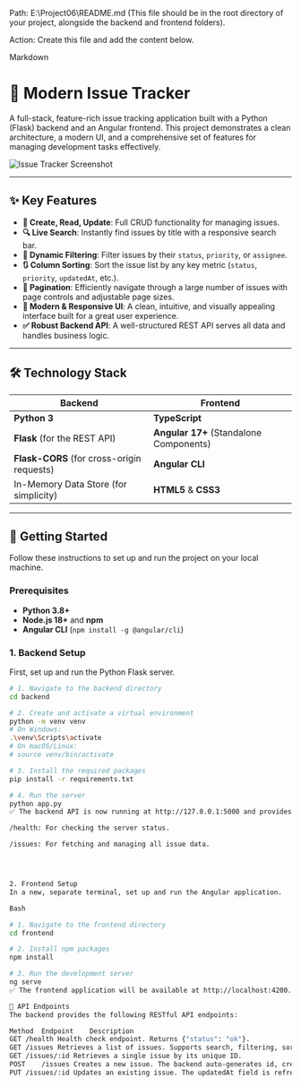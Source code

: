 Path: E:\Project06\README.md (This file should be in the root directory of your project, alongside the backend and frontend folders).

Action: Create this file and add the content below.

Markdown

# 🚀 Modern Issue Tracker
A full-stack, feature-rich issue tracking application built with a Python (Flask) backend and an Angular frontend. This project demonstrates a clean architecture, a modern UI, and a comprehensive set of features for managing development tasks effectively.

![Issue Tracker Screenshot](https://i.imgur.com/g0P2g77.png)  <!-- You can replace this link with your own screenshot if you upload it -->

---

## ✨ Key Features

* **📄 Create, Read, Update**: Full CRUD functionality for managing issues.
* **🔍 Live Search**: Instantly find issues by title with a responsive search bar.
* **🚦 Dynamic Filtering**: Filter issues by their `status`, `priority`, or `assignee`.
* **🔃 Column Sorting**: Sort the issue list by any key metric (`status`, `priority`, `updatedAt`, etc.).
* **📖 Pagination**: Efficiently navigate through a large number of issues with page controls and adjustable page sizes.
* **🎨 Modern & Responsive UI**: A clean, intuitive, and visually appealing interface built for a great user experience.
* **✅ Robust Backend API**: A well-structured REST API serves all data and handles business logic.

---

## 🛠️ Technology Stack

| Backend                               | Frontend                               |
| ------------------------------------- | -------------------------------------- |
| **Python 3** | **TypeScript** |
| **Flask** (for the REST API)          | **Angular 17+** (Standalone Components)|
| **Flask-CORS** (for cross-origin requests) | **Angular CLI** |
| In-Memory Data Store (for simplicity) | **HTML5** & **CSS3** |

---

## 🏁 Getting Started
Follow these instructions to set up and run the project on your local machine.
### Prerequisites

* **Python 3.8+**
* **Node.js 18+** and **npm**
* **Angular CLI** (`npm install -g @angular/cli`)

### 1. Backend Setup

First, set up and run the Python Flask server.

```bash
# 1. Navigate to the backend directory
cd backend

# 2. Create and activate a virtual environment
python -m venv venv
# On Windows:
.\venv\Scripts\activate
# On macOS/Linux:
# source venv/bin/activate

# 3. Install the required packages
pip install -r requirements.txt

# 4. Run the server
python app.py
✅ The backend API is now running at http://127.0.0.1:5000 and provides the following key endpoints:

/health: For checking the server status.

/issues: For fetching and managing all issue data.




2. Frontend Setup
In a new, separate terminal, set up and run the Angular application.

Bash

# 1. Navigate to the frontend directory
cd frontend

# 2. Install npm packages
npm install

# 3. Run the development server
ng serve
✅ The frontend application will be available at http://localhost:4200.

🔌 API Endpoints
The backend provides the following RESTful API endpoints:

Method	Endpoint	Description
GET	/health	Health check endpoint. Returns {"status": "ok"}.
GET	/issues	Retrieves a list of issues. Supports search, filtering, sorting, and pagination via query parameters.
GET	/issues/:id	Retrieves a single issue by its unique ID.
POST	/issues	Creates a new issue. The backend auto-generates id, createdAt, and updatedAt.
PUT	/issues/:id	Updates an existing issue. The updatedAt field is refreshed.